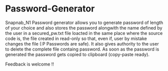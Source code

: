 # Password-Generator
Snapnab_N1
Password generator allows you to generate password of length of your choice and also stores the password alongwith the name defined by the user in a secured_pw.txt file loacted in the same place where the source code is, the file created in read-only so that, even if, user by mistake changes the file (:P Passwords are safe). It also gives authority to the user to delete the complete file containg password.
As soon as the password is generated the password gets copied to clipboard (copy-paste ready).

Feedback is welcome !!
